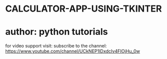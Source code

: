 # CALCULATOR-APP-USING-TKINTER
# author: python tutorials
for video support visit: 
subscribe to the channel: https://www.youtube.com/channel/UCkNEP1lDxdcIv4FIOjHu_0w
